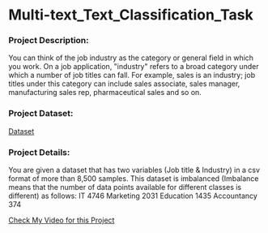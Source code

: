 # Multi-text_Text_Classification_Task

### Project Description:
You can think of the job industry as the category or general field in which
you work. On a job application, "industry" refers to a broad category under
which a number of job titles can fall. For example, sales is an industry; job
titles under this category can include sales associate, sales manager,
manufacturing sales rep, pharmaceutical sales and so on.

### Project Dataset:
[Dataset](https://drive.google.com/file/d/1W_MO19MlDDUn0qCfxEaVxGKKlKHsFFly/view)


### Project Details:
You are given a dataset that has two variables (Job title & Industry) in a csv
format of more than 8,500 samples.
This dataset is imbalanced (Imbalance means that the number of data
points available for different classes is different) as follows:
IT 4746
Marketing 2031
Education 1435
Accountancy 374

[Check My Video for this Project](https://www.youtube.com/watch?v=KsU01Kfpejg)
